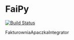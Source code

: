 FaiPy
=====
[![Build Status](https://travis-ci.org/mrcnkkl/FaiPy2.svg?branch=master)](https://travis-ci.org/mrcnkkl/FaiPy2) 

FakturowniaApaczkaIntegrator

